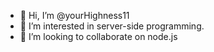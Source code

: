 - 👋 Hi, I’m @yourHighness11
- 👀 I’m interested in server-side programming.
- 💞️ I’m looking to collaborate on node.js

<!---
yourHighness11/yourHighness11 is a ✨ special ✨ repository because its `README.md` (this file) appears on your GitHub profile.
You can click the Preview link to take a look at your changes.
--->
